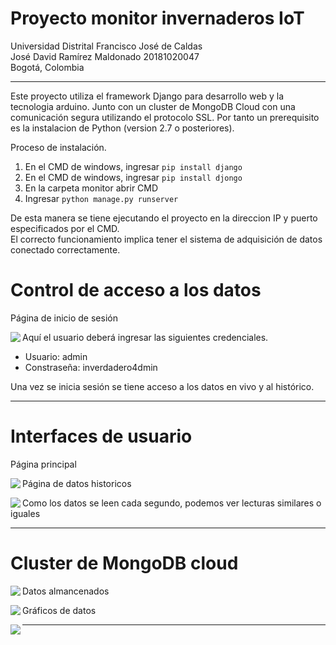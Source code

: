 # Proyecto monitor invernaderos IoT
Universidad Distrital Francisco José de Caldas  
José David Ramírez Maldonado 20181020047  
Bogotá, Colombia

<hr>

Este proyecto utiliza el framework Django para desarrollo web y la tecnologia arduino.
Junto con un cluster de MongoDB Cloud con una comunicación segura utilizando el protocolo SSL.
Por tanto un prerequisito es la instalacion de Python (version 2.7 o posteriores).

Proceso de instalación.  

<ol>
  <li>En el CMD de windows, ingresar 
    <code>pip install django</code>
  </li>
  <li>En el CMD de windows, ingresar 
    <code>pip install djongo</code>
  </li>
  <li>En la carpeta monitor abrir CMD</li>
  <li>Ingresar 
    <code>python manage.py runserver</code>
  </li>
</ol>

De esta manera se tiene ejecutando el proyecto en la direccion IP y puerto especificados por el CMD.  
El correcto funcionamiento implica tener el sistema de adquisición de datos conectado correctamente.  

# Control de acceso a los datos

Página de inicio de sesión


<img src="https://i.ibb.co/XxSfMK3/login.png" align="left"/>


Aquí el usuario deberá ingresar las siguientes credenciales.

<ul>
  <li>Usuario: admin</li>
  <li>Constraseña: inverdadero4dmin</li>
</ul>

Una vez se inicia sesión se tiene acceso a los datos en vivo y al histórico.

<hr>

# Interfaces de usuario    
Página principal    


<img src="https://i.ibb.co/12F0N4P/UI-1.png" align="left"/>   

Página de datos historicos   


<img src="https://i.ibb.co/85PX1x3/UI-2.png" align="left"/>  

Como los datos se leen cada segundo, podemos ver lecturas similares o iguales  

<hr>

# Cluster de MongoDB cloud  
<img src="https://i.ibb.co/vsGJpXS/DB-1.png" align="left"/>  

Datos almancenados   


<img src="https://i.ibb.co/THTLxYp/DB-2.png" align="left"/>

Gráficos de datos


<img src="https://i.ibb.co/8c6xQFf/Opera-Snapshot-2021-02-23-095353-charts-mongodb-com.png" align="left"/>

<hr>

